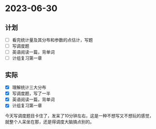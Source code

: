 # 2023-06-30

## 计划
- [ ] 看完统计量及其分布和参数的点估计，写题
- [ ] 写调度题
- [ ] 英语阅读一篇，背单词
- [ ] 计组复习第一章

## 实际
- [x] 理解统计三大分布
- [x] 写调度题，写了一半
- [x] 英语阅读一篇，背单词
- [x] 计组复习第一章

今天写调度题目卡住了，发呆了10分钟左右，这是一种不想写又不想玩的感觉，就整个人呆坐在那，还是得调度大脑搞点别的。